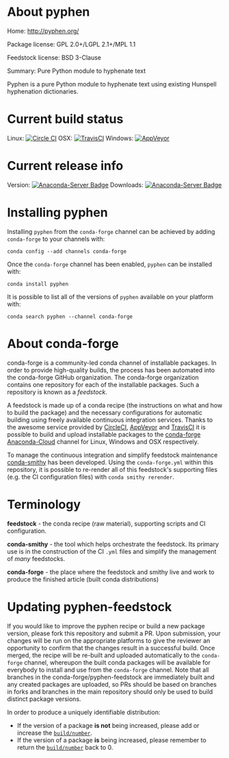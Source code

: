 About pyphen
============

Home: http://pyphen.org/

Package license: GPL 2.0+/LGPL 2.1+/MPL 1.1

Feedstock license: BSD 3-Clause

Summary: Pure Python module to hyphenate text

Pyphen is a pure Python module to hyphenate text using existing Hunspell
hyphenation dictionaries.


Current build status
====================

Linux: [![Circle CI](https://circleci.com/gh/conda-forge/pyphen-feedstock.svg?style=shield)](https://circleci.com/gh/conda-forge/pyphen-feedstock)
OSX: [![TravisCI](https://travis-ci.org/conda-forge/pyphen-feedstock.svg?branch=master)](https://travis-ci.org/conda-forge/pyphen-feedstock)
Windows: [![AppVeyor](https://ci.appveyor.com/api/projects/status/github/conda-forge/pyphen-feedstock?svg=True)](https://ci.appveyor.com/project/conda-forge/pyphen-feedstock/branch/master)

Current release info
====================
Version: [![Anaconda-Server Badge](https://anaconda.org/conda-forge/pyphen/badges/version.svg)](https://anaconda.org/conda-forge/pyphen)
Downloads: [![Anaconda-Server Badge](https://anaconda.org/conda-forge/pyphen/badges/downloads.svg)](https://anaconda.org/conda-forge/pyphen)

Installing pyphen
=================

Installing `pyphen` from the `conda-forge` channel can be achieved by adding `conda-forge` to your channels with:

```
conda config --add channels conda-forge
```

Once the `conda-forge` channel has been enabled, `pyphen` can be installed with:

```
conda install pyphen
```

It is possible to list all of the versions of `pyphen` available on your platform with:

```
conda search pyphen --channel conda-forge
```


About conda-forge
=================

conda-forge is a community-led conda channel of installable packages.
In order to provide high-quality builds, the process has been automated into the
conda-forge GitHub organization. The conda-forge organization contains one repository
for each of the installable packages. Such a repository is known as a *feedstock*.

A feedstock is made up of a conda recipe (the instructions on what and how to build
the package) and the necessary configurations for automatic building using freely
available continuous integration services. Thanks to the awesome service provided by
[CircleCI](https://circleci.com/), [AppVeyor](http://www.appveyor.com/)
and [TravisCI](https://travis-ci.org/) it is possible to build and upload installable
packages to the [conda-forge](https://anaconda.org/conda-forge)
[Anaconda-Cloud](http://docs.anaconda.org/) channel for Linux, Windows and OSX respectively.

To manage the continuous integration and simplify feedstock maintenance
[conda-smithy](http://github.com/conda-forge/conda-smithy) has been developed.
Using the ``conda-forge.yml`` within this repository, it is possible to re-render all of
this feedstock's supporting files (e.g. the CI configuration files) with ``conda smithy rerender``.


Terminology
===========

**feedstock** - the conda recipe (raw material), supporting scripts and CI configuration.

**conda-smithy** - the tool which helps orchestrate the feedstock.
                   Its primary use is in the construction of the CI ``.yml`` files
                   and simplify the management of *many* feedstocks.

**conda-forge** - the place where the feedstock and smithy live and work to
                  produce the finished article (built conda distributions)


Updating pyphen-feedstock
=========================

If you would like to improve the pyphen recipe or build a new
package version, please fork this repository and submit a PR. Upon submission,
your changes will be run on the appropriate platforms to give the reviewer an
opportunity to confirm that the changes result in a successful build. Once
merged, the recipe will be re-built and uploaded automatically to the
`conda-forge` channel, whereupon the built conda packages will be available for
everybody to install and use from the `conda-forge` channel.
Note that all branches in the conda-forge/pyphen-feedstock are
immediately built and any created packages are uploaded, so PRs should be based
on branches in forks and branches in the main repository should only be used to
build distinct package versions.

In order to produce a uniquely identifiable distribution:
 * If the version of a package **is not** being increased, please add or increase
   the [``build/number``](http://conda.pydata.org/docs/building/meta-yaml.html#build-number-and-string).
 * If the version of a package **is** being increased, please remember to return
   the [``build/number``](http://conda.pydata.org/docs/building/meta-yaml.html#build-number-and-string)
   back to 0.

